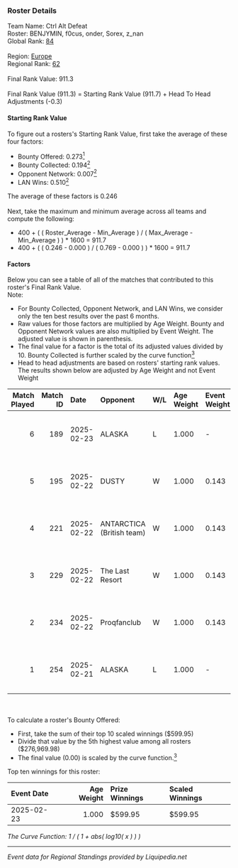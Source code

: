 ### Roster Details<br />
Team Name: Ctrl Alt Defeat<br />
Roster: BENJYMIN, f0cus, onder, Sorex, z_nan<br />
Global Rank: [84](../standings_global.md)<br />
<br />
Region: [Europe]( ../standings_europe.md)<br />
Regional Rank: [62]( ../standings_europe.md)<br />
<br />
Final Rank Value:  911.3<br />
<br />
Final Rank Value (911.3) = Starting Rank Value (911.7) + Head To Head Adjustments (-0.3)<br />

#### Starting Rank Value<br />
To figure out a rosters's Starting Rank Value, first take the average of these four factors:<br />
- Bounty Offered: 0.273[<sup>1</sup>](#table2)
- Bounty Collected: 0.194[<sup>2</sup>](#table1)
- Opponent Network: 0.007[<sup>2</sup>](#table1)
- LAN Wins: 0.510[<sup>2</sup>](#table1)

The average of these factors is 0.246<br />
<br />
Next, take the maximum and minimum average across all teams and compute the following:<br />
- 400 + ( ( Roster_Average - Min_Average ) / ( Max_Average - Min_Average ) ) * 1600 = 911.7
- 400 + ( ( 0.246 - 0.000 ) / ( 0.769 - 0.000 ) ) * 1600 = 911.7


#### Factors<br />
Below you can see a table of all of the matches that contributed to this roster's Final Rank Value.<br />
Note:<br />

- For Bounty Collected, Opponent Network, and LAN Wins, we consider only the ten best results over the past 6 months.
- Raw values for those factors are multiplied by Age Weight. Bounty and Opponent Network values are also multiplied by Event Weight. The adjusted value is shown in parenthesis.
- The final value for a factor is the total of its adjusted values divided by 10. Bounty Collected is further scaled by the curve function[<sup>3</sup>](#curveFunction)
- Head to head adjustments are based on rosters' starting rank values. The results shown below are adjusted by Age Weight and not Event Weight
<span id="table1"></span><br />


| Match Played | Match ID | Date       | Opponent                  | W/L | Age Weight | Event Weight | Bounty Collected | Opponent Network | LAN Wins  | H2H Adj. | Roster                               |
| -: | -: | :- | :- | :- | :- | :- | :- | :- | :- | -: | :- |
|            6 |      189 | 2025-02-23 | ALASKA                    | L   | 1.000      | -            | -                | -                | -         |   -15.57 | BENJYMIN, f0cus, onder, Sorex, z_nan |
|            5 |      195 | 2025-02-22 | DUSTY                     | W   | 1.000      | 0.143        | 0.001 (0.000)    | 0.146 (0.021)    | 1 (1.000) |    11.86 | BENJYMIN, f0cus, onder, Sorex, z_nan |
|            4 |      221 | 2025-02-22 | ANTARCTICA (British team) | W   | 1.000      | 0.143        | 0.002 (0.000)    | 0.125 (0.018)    | 1 (1.000) |     7.77 | BENJYMIN, f0cus, onder, Sorex, z_nan |
|            3 |      229 | 2025-02-22 | The Last Resort           | W   | 1.000      | 0.143        | 0.001 (0.000)    | 0.162 (0.023)    | 1 (1.000) |     8.18 | BENJYMIN, f0cus, onder, Sorex, z_nan |
|            2 |      234 | 2025-02-22 | Proqfanclub               | W   | 1.000      | 0.143        | 0.000 (0.000)    | 0.049 (0.007)    | 1 (1.000) |     2.73 | BENJYMIN, f0cus, onder, Sorex, z_nan |
|            1 |      254 | 2025-02-21 | ALASKA                    | L   | 1.000      | -            | -                | -                | -         |   -15.30 | BENJYMIN, f0cus, onder, Sorex, z_nan |

<br />
<span id="table2"></span><br />
To calculate a roster's Bounty Offered:<br />

- First, take the sum of their top 10 scaled winnings ($599.95)
- Divide that value by the 5th highest value among all rosters ($276,969.98)
- The final value (0.00) is scaled by the curve function.[<sup>3</sup>](#curveFunction)

Top ten winnings for this roster:<br />

| Event Date | Age Weight | Prize Winnings | Scaled Winnings |
| :- | -: | :- | :- |
| 2025-02-23 |      1.000 | $599.95        | $599.95         |


<span id="curveFunction"></span>_The Curve Function: 1 / ( 1 + abs( log10( x ) ) )_<br />

---
_Event data for Regional Standings provided by Liquipedia.net_<br />
